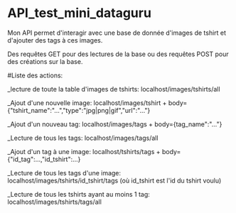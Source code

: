# API_test_mini_dataguru

Mon API permet d'interagir avec une base de donnée d'images de tshirt et d'ajouter des tags à ces images.

Des requêtes GET pour des lectures de la base ou des requêtes POST pour des créations sur la base.

#Liste des actions:

_lecture de toute la table d'images de tshirts: localhost/images/tshirts/all

_Ajout d'une nouvelle image: localhost/images/tshirt + body={"tshirt_name":"...","type":"jpg|png|gif","url":"..."}

_Ajout d'un nouveau tag: localhost/images/tags + body={tag_name":"..."}

_Lecture de tous les tags: localhost/images/tags/all

_Ajout d'un tag à une image: localhost/tshirts/tags + body={"id_tag":...,"id_tshirt":...}

_Lecture de tous les tags d'une image: localhost/images/tshirts/id_tshirt/tags (où id_tshirt est l'id du tshirt voulu)

_Lecture de tous les tshirts ayant au moins 1 tag: localhost/images/tshirts/tags/all


